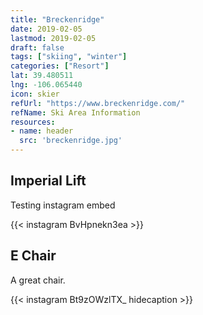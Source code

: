 ```yaml
---
title: "Breckenridge"
date: 2019-02-05
lastmod: 2019-02-05
draft: false
tags: ["skiing", "winter"]
categories: ["Resort"]
lat: 39.480511
lng: -106.065440
icon: skier
refUrl: "https://www.breckenridge.com/"
refName: Ski Area Information
resources:
- name: header
  src: 'breckenridge.jpg'
---
```


## Imperial Lift

Testing instagram embed

{{< instagram BvHpnekn3ea >}}

## E Chair

A great chair.

{{< instagram Bt9zOWzlTX_ hidecaption >}}